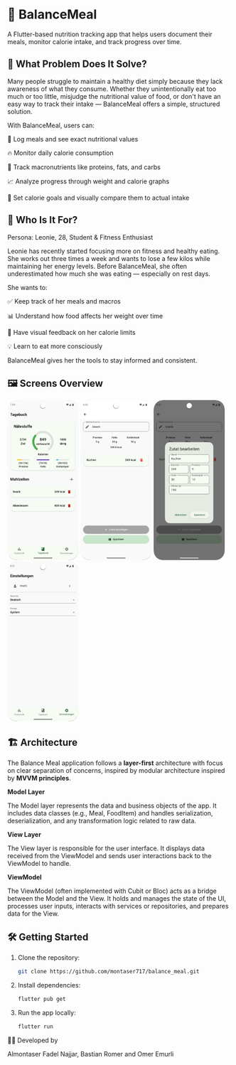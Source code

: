 # 🥗 BalanceMeal
A Flutter-based nutrition tracking app that helps users document their meals, monitor calorie intake, and track progress over time.

## 🧩 What Problem Does It Solve?
Many people struggle to maintain a healthy diet simply because they lack awareness of what they consume. Whether they unintentionally eat too much or too little, misjudge the nutritional value of food, or don't have an easy way to track their intake — BalanceMeal offers a simple, structured solution.

With BalanceMeal, users can:

📝 Log meals and see exact nutritional values

🔥 Monitor daily calorie consumption

🧮 Track macronutrients like proteins, fats, and carbs

📈 Analyze progress through weight and calorie graphs

🎯 Set calorie goals and visually compare them to actual intake

## 🎯 Who Is It For?
Persona: Leonie, 28, Student & Fitness Enthusiast

Leonie has recently started focusing more on fitness and healthy eating. She works out three times a week and wants to lose a few kilos while maintaining her energy levels.
Before BalanceMeal, she often underestimated how much she was eating — especially on rest days.

She wants to:

✅ Keep track of her meals and macros

📊 Understand how food affects her weight over time

👀 Have visual feedback on her calorie limits

💡 Learn to eat more consciously

BalanceMeal gives her the tools to stay informed and consistent.

## 🖼 Screens Overview

<a href="https://raw.githubusercontent.com/montaser717/balance_meal/main/assets/github/diary_view.png"><img src="assets/github/diary_view.png" alt="Diary Screen" height="360px"/></a>
<a href="https://raw.githubusercontent.com/montaser717/balance_meal/main/assets/github/meal_edit_view.png"><img src="assets/github/meal_edit_view.png" alt="Diary Screen" height="360px"/></a>
<a href="https://raw.githubusercontent.com/montaser717/balance_meal/main/assets/github/food_item_screen.png"><img src="assets/github/food_item_screen.png" alt="Diary Screen" height="360px"/></a>
<a href="https://raw.githubusercontent.com/montaser717/balance_meal/main/assets/github/settings_screen.png"><img src="assets/github/settings_screen.png" alt="Settings Screen" height="360px"/></a>



## 🏗 Architecture

The Balance Meal application follows a **layer-first** architecture with focus on clear separation of concerns, inspired by modular architecture inspired by **MVVM principles**.

**Model Layer**

The Model layer represents the data and business objects of the app.
It includes data classes (e.g., Meal, FoodItem) and handles serialization, deserialization, and any transformation logic related to raw data.

**View Layer**

The View layer is responsible for the user interface.
It displays data received from the ViewModel and sends user interactions back to the ViewModel to handle.

**ViewModel**

The ViewModel (often implemented with Cubit or Bloc) acts as a bridge between the Model and the View.
It holds and manages the state of the UI, processes user inputs, interacts with services or repositories, and prepares data for the View.



## 🛠️ Getting Started

1. Clone the repository:
   ```bash
   git clone https://github.com/montaser717/balance_meal.git
   ```
2. Install dependencies:
   ```bash
   flutter pub get
   ```
3. Run the app locally:
   ```bash
   flutter run
   ```



👨‍💻 Developed by


Almontaser Fadel Najjar,  Bastian Romer and Omer Emurli
